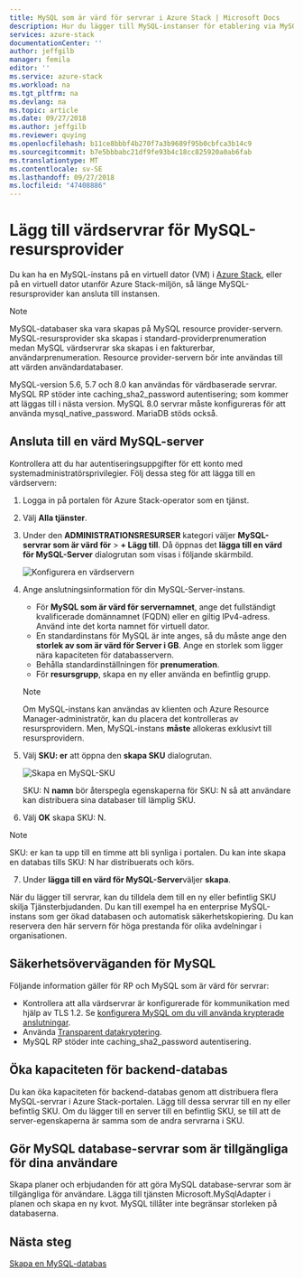 ```yaml
---
title: MySQL som är värd för servrar i Azure Stack | Microsoft Docs
description: Hur du lägger till MySQL-instanser för etablering via MySQL-Resursprovider för nätverkskort
services: azure-stack
documentationCenter: ''
author: jeffgilb
manager: femila
editor: ''
ms.service: azure-stack
ms.workload: na
ms.tgt_pltfrm: na
ms.devlang: na
ms.topic: article
ms.date: 09/27/2018
ms.author: jeffgilb
ms.reviewer: quying
ms.openlocfilehash: b11ce8bbbf4b270f7a3b9689f95b0cbfca3b14c9
ms.sourcegitcommit: b7e5bbbabc21df9fe93b4c18cc825920a0ab6fab
ms.translationtype: MT
ms.contentlocale: sv-SE
ms.lasthandoff: 09/27/2018
ms.locfileid: "47408886"
---
```

# <a name="add-hosting-servers-for-the-mysql-resource-provider"></a>Lägg till värdservrar för MySQL-resursprovider

Du kan ha en MySQL-instans på en virtuell dator (VM) i [Azure Stack](azure-stack-poc.md), eller på en virtuell dator utanför Azure Stack-miljön, så länge MySQL-resursprovider kan ansluta till instansen.

> [!NOTE]
> MySQL-databaser ska vara skapas på MySQL resource provider-servern. MySQL-resursprovider ska skapas i standard-providerprenumeration medan MySQL värdservrar ska skapas i en fakturerbar, användarprenumeration. Resource provider-servern bör inte användas till att värden användardatabaser.

MySQL-version 5.6, 5.7 och 8.0 kan användas för värdbaserade servrar. MySQL RP stöder inte caching_sha2_password autentisering; som kommer att läggas till i nästa version. MySQL 8.0 servrar måste konfigureras för att använda mysql_native_password. MariaDB stöds också.

## <a name="connect-to-a-mysql-hosting-server"></a>Ansluta till en värd MySQL-server

Kontrollera att du har autentiseringsuppgifter för ett konto med systemadministratörsprivilegier. Följ dessa steg för att lägga till en värdservern:

1. Logga in på portalen för Azure Stack-operator som en tjänst.
2. Välj **Alla tjänster**.
3. Under den **ADMINISTRATIONSRESURSER** kategori väljer **MySQL-servrar som är värd för** > **+ Lägg till**. Då öppnas det **lägga till en värd för MySQL-Server** dialogrutan som visas i följande skärmbild.

   ![Konfigurera en värdservern](./media/azure-stack-mysql-rp-deploy/mysql-add-hosting-server-2.png)

4. Ange anslutningsinformation för din MySQL-Server-instans.

   * För **MySQL som är värd för servernamnet**, ange det fullständigt kvalificerade domännamnet (FQDN) eller en giltig IPv4-adress. Använd inte det korta namnet för virtuell dator.
   * En standardinstans för MySQL är inte anges, så du måste ange den **storlek av som är värd för Server i GB**. Ange en storlek som ligger nära kapaciteten för databasservern.
   * Behålla standardinställningen för **prenumeration**.
   * För **resursgrupp**, skapa en ny eller använda en befintlig grupp.

   > [!NOTE]
   > Om MySQL-instans kan användas av klienten och Azure Resource Manager-administratör, kan du placera det kontrolleras av resursprovidern. Men, MySQL-instans **måste** allokeras exklusivt till resursprovidern.

5. Välj **SKU: er** att öppna den **skapa SKU** dialogrutan.

   ![Skapa en MySQL-SKU](./media/azure-stack-mysql-rp-deploy/mysql-new-sku.png)

   SKU: N **namn** bör återspegla egenskaperna för SKU: N så att användare kan distribuera sina databaser till lämplig SKU.

6. Välj **OK** skapa SKU: N.
> [!NOTE]
> SKU: er kan ta upp till en timme att bli synliga i portalen. Du kan inte skapa en databas tills SKU: N har distribuerats och körs.

7. Under **lägga till en värd för MySQL-Server**väljer **skapa**.

När du lägger till servrar, kan du tilldela dem till en ny eller befintlig SKU skilja Tjänsterbjudanden. Du kan till exempel ha en enterprise MySQL-instans som ger ökad databasen och automatisk säkerhetskopiering. Du kan reservera den här servern för höga prestanda för olika avdelningar i organisationen.

## <a name="security-considerations-for-mysql"></a>Säkerhetsöverväganden för MySQL

Följande information gäller för RP och MySQL som är värd för servrar:

* Kontrollera att alla värdservrar är konfigurerade för kommunikation med hjälp av TLS 1.2. Se [konfigurera MySQL om du vill använda krypterade anslutningar](https://dev.mysql.com/doc/refman/5.7/en/using-encrypted-connections.html).
* Använda [Transparent datakryptering](https://dev.mysql.com/doc/mysql-secure-deployment-guide/5.7/en/secure-deployment-data-encryption.html).
* MySQL RP stöder inte caching_sha2_password autentisering.

## <a name="increase-backend-database-capacity"></a>Öka kapaciteten för backend-databas

Du kan öka kapaciteten för backend-databas genom att distribuera flera MySQL-servrar i Azure Stack-portalen. Lägg till dessa servrar till en ny eller befintlig SKU. Om du lägger till en server till en befintlig SKU, se till att de server-egenskaperna är samma som de andra servrarna i SKU.

## <a name="make-mysql-database-servers-available-to-your-users"></a>Gör MySQL database-servrar som är tillgängliga för dina användare

Skapa planer och erbjudanden för att göra MySQL database-servrar som är tillgängliga för användare. Lägga till tjänsten Microsoft.MySqlAdapter i planen och skapa en ny kvot. MySQL tillåter inte begränsar storleken på databaserna.

## <a name="next-steps"></a>Nästa steg

[Skapa en MySQL-databas](azure-stack-mysql-resource-provider-databases.md)